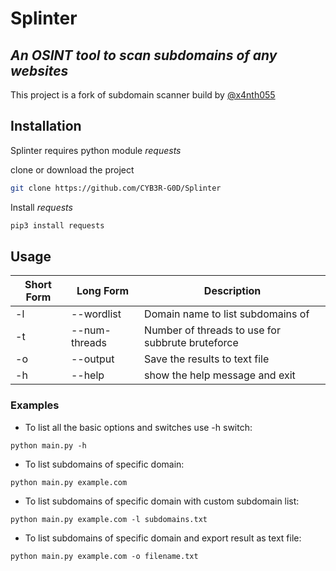 # Splinter
## _An OSINT tool to scan subdomains of any websites_

This project is a fork of subdomain scanner build by [@x4nth055](https://github.com/x4nth055)

## Installation

Splinter requires python module _requests_

clone or download the project

```sh
git clone https://github.com/CYB3R-G0D/Splinter
```

Install _requests_

```sh
pip3 install requests
```

## Usage

Short Form    | Long Form     | Description
------------- | ------------- |-------------
-l            | --wordlist    | Domain name to list subdomains of
-t            | --num-threads | Number of threads to use for subbrute bruteforce
-o            | --output      | Save the results to text file
-h            | --help        | show the help message and exit

### Examples

* To list all the basic options and switches use -h switch:

```python main.py -h```

* To list subdomains of specific domain:

``python main.py example.com``

* To list subdomains of specific domain with custom subdomain list:

``python main.py example.com -l subdomains.txt``

* To list subdomains of specific domain and export result as text file:

``python main.py example.com -o filename.txt``
